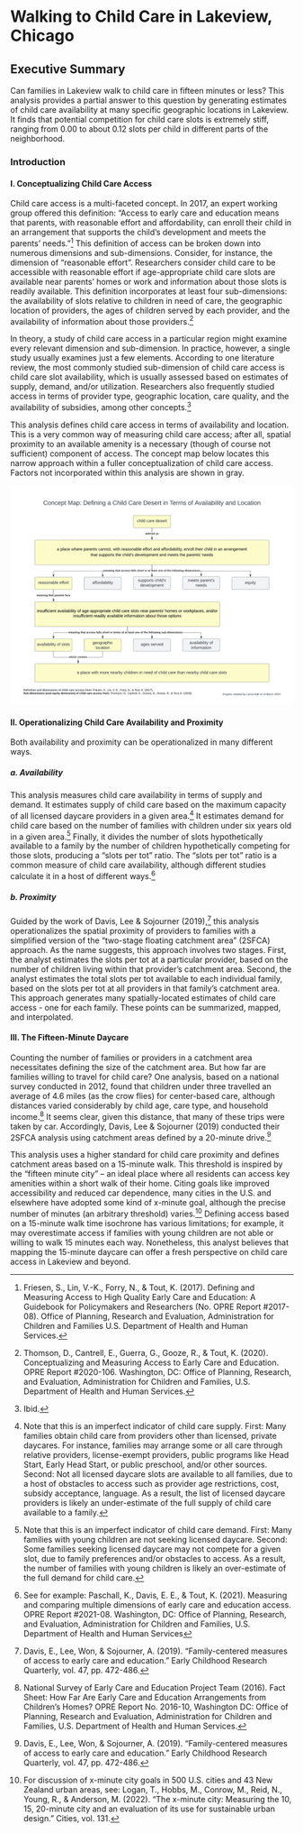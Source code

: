 # Walking to Child Care in Lakeview, Chicago

## Executive Summary

Can families in Lakeview walk to child care in fifteen minutes or less? This analysis provides a partial answer to this question by generating estimates of child care availability at many specific geographic locations in Lakeview. It finds that potential competition for child care slots is extremely stiff, ranging from 0.00 to about 0.12 slots per child in different parts of the neighborhood. 

### Introduction

#### I. Conceptualizing Child Care Access

Child care access is a multi-faceted concept. In 2017, an expert working group offered this definition: “Access to early care and education means that parents, with reasonable effort and affordability, can enroll their child in an arrangement that supports the child’s development and meets the parents’ needs.”[^1] This definition of access can be broken down into numerous dimensions and sub-dimensions. Consider, for instance, the dimension of “reasonable effort”. Researchers consider child care to be accessible with reasonable effort if age-appropriate child care slots are available near parents’ homes or work and information about those slots is readily available. This definition incorporates at least four sub-dimensions: the availability of slots relative to children in need of care, the geographic location of providers, the ages of children served by each provider, and the availability of information about those providers.[^2]

In theory, a study of child care access in a particular region might examine every relevant dimension and sub-dimension. In practice, however, a single study usually examines just a few elements. According to one literature review, the most commonly studied sub-dimension of child care access is child care slot availability, which is usually assessed based on estimates of supply, demand, and/or utilization. Researchers also frequently studied access in terms of provider type, geographic location, care quality, and the availability of subsidies, among other concepts.[^3]

This analysis defines child care access in terms of availability and location. This is a very common way of measuring child care access; after all, spatial proximity to an available amenity is a necessary (though of course not sufficient) component of access.  The concept map below locates this narrow approach within a fuller conceptualization of child care access. Factors not incorporated within this analysis are shown in gray.

![Concept Map](/Diagrams/concept_map_v3.png)


#### II. Operationalizing Child Care Availability and Proximity

Both availability and proximity can be operationalized in many different ways. 

##### a. Availability

This analysis measures child care availability in terms of supply and demand. It estimates supply of child care based on the maximum capacity of all licensed daycare providers in a given area.[^4] It estimates demand for child care based on the number of families with children under six years old in a given area.[^5] Finally, it divides the number of slots hypothetically available to a family by the number of children hypothetically competing for those slots, producing a “slots per tot” ratio. The “slots per tot” ratio is a common measure of child care availability, although different studies calculate it in a host of different ways.[^6]

##### b. Proximity

Guided by the work of Davis, Lee & Sojourner (2019),[^7] this analysis operationalizes the spatial proximity of providers to families with a simplified version of the “two-stage floating catchment area” (2SFCA) approach. As the name suggests, this approach involves two stages. First, the analyst estimates the slots per tot at a particular provider, based on the number of children living within that provider’s catchment area. Second, the analyst estimates the total slots per tot available to each individual family, based on the slots per tot at all providers in that family’s catchment area. This approach generates many spatially-located estimates of child care access - one for each family. These points can be summarized, mapped, and interpolated.


#### III. The Fifteen-Minute Daycare

Counting the number of families or providers in a catchment area necessitates defining the size of the catchment area. But how far are families willing to travel for child care? One analysis, based on a national survey conducted in 2012, found that children under three travelled an average of 4.6 miles (as the crow flies) for center-based care, although distances varied considerably by child age, care type, and household income.[^8] It seems clear, given this distance, that many of these trips were taken by car. Accordingly, Davis, Lee & Sojourner (2019) conducted their 2SFCA analysis using catchment areas defined by a 20-minute drive.[^9]

This analysis uses a higher standard for child care proximity and defines catchment areas based on a 15-minute walk. This threshold is inspired by the “fifteen minute city” – an ideal place where all residents can access key amenities within a short walk of their home. Citing goals like improved accessibility and reduced car dependence, many cities in the U.S. and elsewhere have adopted some kind of x-minute goal, although the precise number of minutes (an arbitrary threshold) varies.[^10] Defining access based on a 15-minute walk time isochrone has various limitations; for example, it may overestimate access if families with young children are not able or willing to walk 15 minutes each way. Nonetheless, this analyst believes that mapping the 15-minute daycare can offer a fresh perspective on child care access in Lakeview and beyond. 


  [^1]: Friesen, S., Lin, V.-K., Forry, N., & Tout, K. (2017). Defining and Measuring Access to High Quality Early Care and Education: A Guidebook for Policymakers and Researchers (No. OPRE Report #2017-08). Office of Planning, Research and Evaluation, Administration for Children and Families U.S. Department of Health and Human Services. 
  [^2]: Thomson, D., Cantrell, E., Guerra, G., Gooze, R., & Tout, K. (2020). Conceptualizing and Measuring Access to Early Care and Education. OPRE Report #2020-106. Washington, DC: Office of Planning, Research, and Evaluation, Administration for Children and Families, U.S. Department of Health and Human Services.
  [^3]: Ibid.
  [^4]: Note that this is an imperfect indicator of child care supply. First: Many families obtain child care from providers other than licensed, private daycares. For instance, families may arrange some or all care through relative providers, license-exempt providers, public programs like Head Start, Early Head Start, or public preschool, and/or other sources. Second: Not all licensed daycare slots are available to all families, due to a host of obstacles to access such as provider age restrictions, cost, subsidy acceptance, language. As a result, the list of licensed daycare providers is likely an under-estimate of the full supply of child care available to a family.
  [^5]: Note that this is an imperfect indicator of child care demand. First: Many families with young children are not seeking licensed daycare. Second: Some families seeking licensed daycare may not compete for a given slot, due to family preferences and/or obstacles to access. As a result, the number of families with young children is likely an over-estimate of the full demand for child care.
  [^6]: See for example: Paschall, K., Davis, E. E., & Tout, K. (2021). Measuring and comparing multiple dimensions of early care and education access. OPRE Report #2021-08. Washington, DC: Office of Planning, Research, and Evaluation, Administration for Children and Families, U.S. Department of Health and Human Services
  [^7]: Davis, E., Lee, Won, & Sojourner, A. (2019). “Family-centered measures of access to early care and education.” Early Childhood Research Quarterly, vol. 47, pp. 472-486.
  [^8]: National Survey of Early Care and Education Project Team (2016). Fact Sheet: How Far Are Early Care and Education Arrangements from Children’s Homes? OPRE Report No. 2016-10, Washington DC: Office of Planning, Research and Evaluation, Administration for Children and Families, U.S. Department of Health and Human Services.
  [^9]: Davis, E., Lee, Won, & Sojourner, A. (2019). “Family-centered measures of access to early care and education.” Early Childhood Research Quarterly, vol. 47, pp. 472-486.
  [^10]: For discussion of x-minute city goals in 500 U.S. cities and 43 New Zealand urban areas, see: Logan, T., Hobbs, M., Conrow, M., Reid, N., Young, R., & Anderson, M. (2022). “The x-minute city: Measuring the 10, 15, 20-minute city and an evaluation of its use for sustainable urban design.” Cities, vol. 131.

